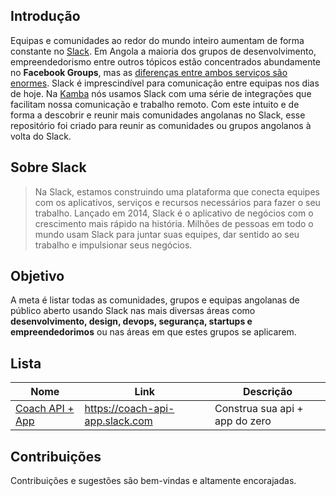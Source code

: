 ## Introdução

Equipas e comunidades ao redor do mundo inteiro aumentam de forma constante no [Slack](https://slack.com/). Em Angola a maioria dos grupos de desenvolvimento, empreendedorismo entre outros tópicos estão concentrados abundamente no **Facebook Groups**, mas as [diferenças entre ambos serviços são enormes](https://www.thecontentmarketingacademy.co.uk/slack-vs-facebook-groups/). Slack é imprescindível para comunicação entre equipas nos dias de hoje. Na [Kamba](http://usekamba.com/) nós usamos Slack com uma série de integrações que facilitam nossa comunicação e trabalho remoto. Com este intuito e de forma a descobrir e reunir mais comunidades angolanas no Slack, esse repositório foi criado para reunir as comunidades ou grupos angolanos à  volta do Slack.

## Sobre Slack

> Na Slack, estamos construindo uma plataforma que conecta equipes com os aplicativos, serviços e recursos necessários para fazer o seu trabalho. Lançado em 2014, Slack é o aplicativo de negócios com o crescimento mais rápido na história. Milhões de pessoas em todo o mundo usam Slack para juntar suas equipes, dar sentido ao seu trabalho e impulsionar seus negócios.

## Objetivo 

A meta é listar todas as comunidades, grupos e equipas angolanas de público aberto usando Slack nas mais diversas áreas como **desenvolvimento, design, devops, segurança, startups e empreendedorimos** ou nas áreas em que estes grupos se aplicarem.

## Lista

Nome | Link | Descrição
--- | --- | ---
[Coach API + App](https://coach-api-app.slack.com) | https://coach-api-app.slack.com | Construa sua api + app do zero


## Contribuições

Contribuições e sugestões são bem-vindas e altamente encorajadas. 





